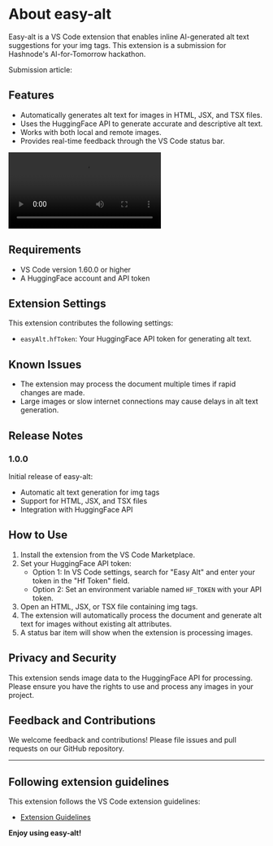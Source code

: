 # About easy-alt

Easy-alt is a VS Code extension that enables inline AI-generated alt text suggestions for your img tags. This extension is a submission for Hashnode's AI-for-Tomorrow hackathon.

Submission article:

## Features

- Automatically generates alt text for images in HTML, JSX, and TSX files.
- Uses the HuggingFace API to generate accurate and descriptive alt text.
- Works with both local and remote images.
- Provides real-time feedback through the VS Code status bar.

![Easy Alt in Action](https://github.com/FatumaA/easy-alt/blob/main/easy-alt-g.mp4)

## Requirements

- VS Code version 1.60.0 or higher
- A HuggingFace account and API token

## Extension Settings

This extension contributes the following settings:

- `easyAlt.hfToken`: Your HuggingFace API token for generating alt text.

## Known Issues

- The extension may process the document multiple times if rapid changes are made.
- Large images or slow internet connections may cause delays in alt text generation.

## Release Notes

### 1.0.0

Initial release of easy-alt:

- Automatic alt text generation for img tags
- Support for HTML, JSX, and TSX files
- Integration with HuggingFace API

## How to Use

1. Install the extension from the VS Code Marketplace.
2. Set your HuggingFace API token:
   - Option 1: In VS Code settings, search for "Easy Alt" and enter your token in the "Hf Token" field.
   - Option 2: Set an environment variable named `HF_TOKEN` with your API token.
3. Open an HTML, JSX, or TSX file containing img tags.
4. The extension will automatically process the document and generate alt text for images without existing alt attributes.
5. A status bar item will show when the extension is processing images.

## Privacy and Security

This extension sends image data to the HuggingFace API for processing. Please ensure you have the rights to use and process any images in your project.

## Feedback and Contributions

We welcome feedback and contributions! Please file issues and pull requests on our GitHub repository.

---

## Following extension guidelines

This extension follows the VS Code extension guidelines:

- [Extension Guidelines](https://code.visualstudio.com/api/references/extension-guidelines)

**Enjoy using easy-alt!**
